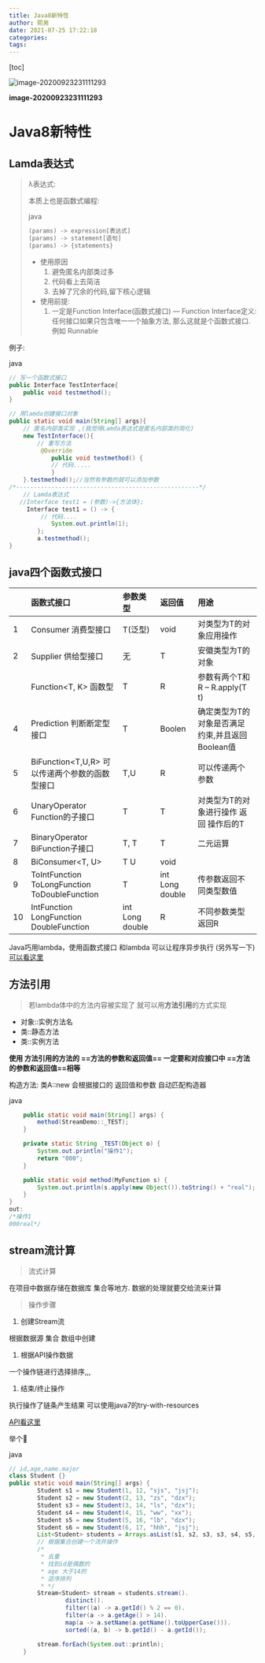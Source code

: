 ```yaml
---
title: Java8新特性
author: 熙男
date: 2021-07-25 17:22:18
categories:
tags:
---
```


[toc]



![image-20200923231111293](file:///C:/%5CUsers%5C25778%5CAppData%5CRoaming%5CTypora%5Ctypora-user-images%5Cimage-20200923231111293.png)

**image-20200923231111293**



# Java8新特性

## Lamda表达式

> λ表达式:
>
> 本质上也是函数式编程:
>
> 
>
> 
>
> java
>
> ```java
> (params) -> expression[表达式]
> (params) -> statement[语句]
> (params) -> {statements}
> ```
>
> - 使用原因
>   1. 避免匿名内部类过多
>   2. 代码看上去简洁
>   3. 去掉了冗余的代码,留下核心逻辑
> - 使用前提:
>   1. 一定是Function Interface(函数式接口) — Function Interface定义: 任何接口如果只包含唯一一个抽象方法, 那么这就是个函数式接口. 例如 Runnable

例子:





java

```java
// 写一个函数式接口
public Interface TestInterface{
    public void testmethod();
}

// 用lamda创建接口对象
public static void main(String[] args){
    // 匿名内部类实现 ,(我觉得Lamda表达式是匿名内部类的简化)
    new TestInterface(){
        // 重写方法
         @Override
            public void testmethod() {
            // 代码.....    
            }
    }.testmethod();//当然有参数的就可以添加参数
/*----------------------------------------------------*/  
    // Lamda表达式
   //Interface test1 = (参数)->{方法体};
     Interface test1 = () -> {
         // 代码....
            System.out.println(1);
        };
        a.testmethod();
}
```

## java四个函数式接口

|      | 函数式接口                                     | 参数类型        | 返回值          | 用途                                            |
| :--- | :--------------------------------------------- | :-------------- | :-------------- | :---------------------------------------------- |
| 1    | Consumer 消费型接口                            | T(泛型)         | void            | 对类型为T的对象应用操作                         |
| 2    | Supplier 供给型接口                            | 无              | T               | 安徽类型为T的对象                               |
|      | Function<T, K> 函数型                          | T               | R               | 参数有两个T和R – R.apply(T t)                   |
| 4    | Prediction 判断断定型接口                      | T               | Boolen          | 确定类型为T的对象是否满足约束,并且返回Boolean值 |
| 5    | BiFunction<T,U,R> 可以传递两个参数的函数型接口 | T,U             | R               | 可以传递两个参数                                |
| 6    | UnaryOperator Function的子接口                 | T               | T               | 对类型为T的对象进行操作 返回 操作后的T          |
| 7    | BinaryOperator BiFunction子接口                | T, T            | T               | 二元运算                                        |
| 8    | BiConsumer<T, U>                               | T U             | void            |                                                 |
| 9    | ToIntFunction ToLongFunction ToDoubleFunction  | T               | int Long double | 传参数返回不同类型数值                          |
| 10   | IntFunction LongFunction DoubleFunction        | int Long double | R               | 不同参数类型返回R                               |

Java巧用lambda，使用函数式接口 和lambda 可以让程序异步执行 (另外写一下) [可以看这里](https://www.jianshu.com/p/8a7aa7f93ddc?utm_campaign=hugo)

## 方法引用

> 若lambda体中的方法内容被实现了 就可以用**方法引用**的方式实现

- 对象::实例方法名
- 类::静态方法
- 类::实例方法

**使用 方法引用的方法的 ==方法的参数和返回值== 一定要和对应接口中 ==方法的参数和返回值==相等**

构造方法: 类A::new 会根据接口的 返回值和参数 自动匹配构造器





java

```java
    public static void main(String[] args) {
        method(StreamDemo::_TEST);
    }

    private static String _TEST(Object o) {
        System.out.println("操作1");
        return "000";
    }

    public static void method(MyFunction s) {
        System.out.println(s.apply(new Object()).toString() + "real");
    }
}
out:
/*操作1
000real*/
```

## stream流计算

> 流式计算

在项目中数据存储在数据库 集合等地方. 数据的处理就要交给流来计算

> 操作步骤

1. 创建Stream流

根据数据源 集合 数组中创建

1. 根据API操作数据

一个操作链进行选择排序,,,

1. 结束/终止操作

执行操作了链条产生结果 可以使用java7的try-with-resources

[API看这里](https://www.runoob.com/java/java8-streams.html)

举个🌰





java

```java
// id,age,name.major
class Student {}
public static void main(String[] args) {
        Student s1 = new Student(1, 12, "sjs", "jsj");
        Student s2 = new Student(2, 13, "zs", "dzx");
        Student s3 = new Student(3, 14, "ls", "dzx");
        Student s4 = new Student(4, 15, "ww", "xx");
        Student s5 = new Student(5, 16, "lb", "dzx");
        Student s6 = new Student(6, 17, "hhh", "jsj");
        List<Student> students = Arrays.asList(s1, s2, s3, s3, s4, s5, s6);
        // 根据集合创建一个流并操作
        /*
         * 去重
         * 找到id是偶数的
         * age 大于14的
         * 逆序排列
         * */
        Stream<Student> stream = students.stream().
                distinct().
                filter((a) -> a.getId() % 2 == 0).
                filter(a -> a.getAge() > 14).
                map(a -> a.setName(a.getName().toUpperCase())).
                sorted((a, b) -> b.getId() - a.getId());

        stream.forEach(System.out::println);
    }
```
